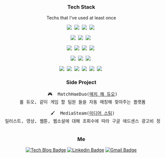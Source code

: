 <h3 align="center">Tech Stack</h3>

<p align="center"> Techs that I've used at least once </p>
<p align="center">
  <img src="https://img.shields.io/badge/Java-007396?style=flat-square&logo=Java&logoColor=white"/></a>&nbsp
  <img src="https://img.shields.io/badge/Kotlin-007396?style=flat-square&logo=Kotlin&logoColor=white"/></a>&nbsp
  <img src="https://img.shields.io/badge/Python-3766AB?style=flat-square&logo=Python&logoColor=white"/></a>&nbsp 
    <img src="https://img.shields.io/badge/Go-03FCE3?style=flat-square&logo=Go&logoColor=white"/></a>&nbsp 
</p>
<p align="center">
  <img src="https://img.shields.io/badge/Javascript-ffb13b?style=flat-square&logo=javascript&logoColor=white"/></a>&nbsp
  <img src="https://img.shields.io/badge/React-61DAFB?style=flat-square&logo=React&logoColor=white"/></a>&nbsp
  <img src="https://img.shields.io/badge/TypeScript-3178C6?style=flat-square&logo=TypeScript&logoColor=white"/></a>&nbsp
</p>
<p align="center">
  <img src="https://img.shields.io/badge/Spring-6DB33F?style=flat-square&logo=Spring&logoColor=white"/></a>&nbsp 
  <img src="https://img.shields.io/badge/SpringBoot-6DB33F?style=flat-square&logo=SpringBoot&logoColor=white"/></a>&nbsp 
  <img src="https://img.shields.io/badge/SpringDataJPA-6DB33F?style=flat-square&logo=Spring&logoColor=white"/></a>&nbsp 
  <img src="https://img.shields.io/badge/Flask-000000?style=flat-square&logo=Flask&logoColor=white"/></a>&nbsp 
</p>
<p align="center">
  <img src="https://img.shields.io/badge/MySQL-4479A1?style=flat-square&logo=MySql&logoColor=white"/></a>&nbsp 
  <img src="https://img.shields.io/badge/Oracle-F80000?style=flat-square&logo=Oracle&logoColor=white"/></a>&nbsp 
  <img src="https://img.shields.io/badge/MSSQL-CC2927?style=flat-square&logo=MicrosoftSQLServer&logoColor=white"/></a>&nbsp 
</p>
<p align="center">
  <img src="https://img.shields.io/badge/AWS-333664?style=flat-square&logo=amazon-aws&logoColor=white"/></a>&nbsp 
  <img src="https://img.shields.io/badge/Tomcat-ffb13b?style=flat-square&logo=ApacheTomcat&logoColor=white"/></a>&nbsp
  <img src="https://img.shields.io/badge/NGINX-6DB33F?style=flat-square&logo=Nginx&logoColor=white"/></a>&nbsp 
  <img src="https://img.shields.io/badge/Jenkins-D24939?style=flat-square&logo=Jenkins&logoColor=white"/></a>&nbsp 
  <img src="https://img.shields.io/badge/Docker-2496ED?style=flat-square&logo=Docker&logoColor=white"/></a>&nbsp 
  <img src="https://img.shields.io/badge/Redis-DC382D?style=flat-square&logo=Redis&logoColor=white"/></a>&nbsp 
</p>

<h3 align="center">Side Project</h3>

<pre align="center">
 🎮  MatchHaeDuo(<a href="https://github.com/izbean/MatchHaeDuo">매치 해 듀오</a>)
 롤 듀오, 같이 게임 할 팀원 들을 자동 매칭해 찾아주는 플랫폼

 🖌  MediaSteam(<a href="https://github.com/izbean/Media_steam_server">미디어 스팀</a>)
 일러스트, 영상, 웹툰, 웹소설에 대해 조회수에 따라 구글 애드센스 광고비 정산을 해주는 플랫폼 
 </pre>

<h3 align="center">Me</h3>

<div align=center> 

  [![Tech Blog Badge](http://img.shields.io/badge/-Tech%20blog-black?style=flat-square&logo=github&link=https://izbean.github.io/)](https://izbean.github.io/)
  [![Linkedin Badge](https://img.shields.io/badge/-LinkedIn-blue?style=flat-square&logo=Linkedin&logoColor=white&link=https://www.linkedin.com/in/byeonghun-kang-9232a4202/)](https://www.linkedin.com/in/byeonghun-kang-9232a4202/)
  [![Gmail Badge](https://img.shields.io/badge/Gmail-d14836?style=flat-square&logo=Gmail&logoColor=white&link=mailto:gjslgood2@gmail.com)](mailto:gjslgood2@gmail.com)
  
</div>

<!--
**izbean/izbean** is a ✨ _special_ ✨ repository because its `README.md` (this file) appears on your GitHub profile.

Here are some ideas to get you started:

- 🔭 I’m currently working on ...
- 🌱 I’m currently learning ...
- 👯 I’m looking to collaborate on ...
- 🤔 I’m looking for help with ...
- 💬 Ask me about ...
- 📫 How to reach me: ...
- 😄 Pronouns: ...
- ⚡ Fun fact: ...
-->

